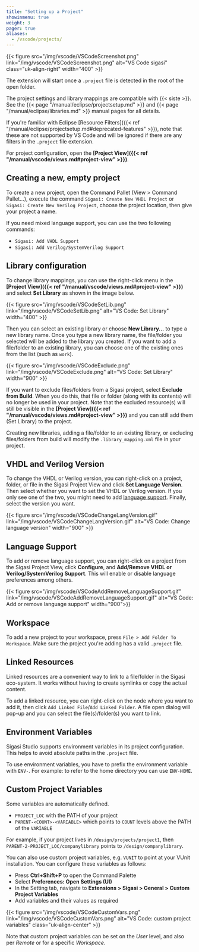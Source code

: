 ```yaml
---
title: "Setting up a Project"
showinmenu: true
weight: 3
pager: true
aliases:
  - /vscode/projects/
---
```


{{< figure src="/img/vscode/VSCodeScreenshot.png" link="/img/vscode/VSCodeScreenshot.png" alt="VS Code sigasi" class="uk-align-right" width="400" >}}

The extension will start once a `.project` file is detected in the root of the open folder.

The project settings and library mappings are compatible with {{< siste >}}.
See the {{< page "/manual/eclipse/projectsetup.md" >}} and {{< page "/manual/eclipse/libraries.md" >}} manual pages for all details.

If you're familiar with Eclipse [Resource Filters]({{< ref "/manual/eclipse/projectsetup.md#deprecated-features" >}}), note that these are not supported by VS Code and will be ignored if there are any filters in the `.project` file extension.

For project configuration, open the **[Project View]({{< ref "/manual/vscode/views.md#project-view" >}})**.

## Creating a new, empty project

To create a new project, open the Command Pallet (View > Command Pallet...), execute the command `Sigasi: Create New VHDL Project` or `Sigasi: Create New Verilog Project`, choose the project location, then give your project a name.

If you need mixed language support, you can use the two following commands:

* `Sigasi: Add VHDL Support`
* `Sigasi: Add Verilog/SystemVerilog Support`

## Library configuration

To change library mappings, you can use the right-click menu in the **[Project View]({{< ref "/manual/vscode/views.md#project-view" >}})** and select **Set Library** as shown in the image below.

{{< figure src="/img/vscode/VSCodeSetLib.png" link="/img/vscode/VSCodeSetLib.png" alt="VS Code: Set Library"  width="400" >}}

Then you can select an existing library or choose **New Library...** to type a new library name.
Once you type a new library name, the file/folder you selected will be added to the library you created.
If you want to add a file/folder to an existing library, you can choose one of the existing ones from the list (such as `work`).

{{< figure src="/img/vscode/VSCodeExclude.png" link="/img/vscode/VSCodeExclude.png" alt="VS Code: Set Library"  width="900" >}}

If you want to exclude files/folders from a Sigasi project, select **Exclude from Build**. When you do this, that file or folder (along with its contents) will no longer be used in your project.
Note that the excluded resource(s) will still be visible in the **[Project View]({{< ref "/manual/vscode/views.md#project-view" >}})** and you can still add them (Set Library) to the project.

Creating new libraries, adding a file/folder to an existing library, or excluding files/folders from build will modify the `.library_mapping.xml` file in your project.

## VHDL and Verilog Version

To change the VHDL or Verilog version, you can right-click on a project, folder, or file in the Sigasi Project View and click **Set Language Version**.
Then select whether you want to set the VHDL or Verilog version. If you only see one of the two, you might need to add [language support](#language-support). Finally, select the version you want.  

{{< figure src="/img/vscode/VSCodeChangeLangVersion.gif" link="/img/vscode/VSCodeChangeLangVersion.gif" alt="VS Code: Change language version"  width="900" >}}


## Language Support

To add or remove language support, you can right-click on a project from the Sigasi Project View, click **Configure**, and **Add/Remove VHDL or Verilog/SystemVerilog Support**. This will enable or disable language preferences among others.

{{< figure src="/img/vscode/VSCodeAddRemoveLanguageSupport.gif" link="/img/vscode/VSCodeAddRemoveLanguageSupport.gif" alt="VS Code: Add or remove language support"  width="900">}}

## Workspace

To add a new project to your workspace, press `File > Add Folder To Workspace`.
Make sure the project you're adding has a valid `.project` file.

## Linked Resources

Linked resources are a convenient way to link to a file/folder in the Sigasi eco-system. It works without having to create symlinks or copy the actual content.

To add a linked resource, you can right-click on the node where you want to add it, then click `Add Linked File`/`Add Linked Folder`. A file open dialog will pop-up and you can select the file(s)/folder(s) you want to link.

## Environment Variables

Sigasi Studio supports environment variables in its project configuration.
This helps to avoid absolute paths in the `.project` file.

To use environment variables, you have to prefix the environment variable with `ENV-`.
For example: to refer to the home directory you can use `ENV-HOME`.

## Custom Project Variables

Some variables are automatically defined.

* `PROJECT_LOC` with the PATH of your project
* `PARENT-<COUNT>-<VARIABLE>` which points to `COUNT` levels above the PATH of the `VARIABLE`

For example, if your project lives in `/design/projects/project1`, then `PARENT-2-PROJECT_LOC/companylibrary` points to `/design/companylibrary`.

You can also use custom project variables, e.g. `VUNIT` to point at your VUnit installation.
You can configure these variables as follows:

* Press **Ctrl+Shift+P** to open the Command Palette
* Select **Preferences: Open Settings (UI)**
* In the Setting tab, navigate to **Extensions > Sigasi > General > Custom Project Variables**
* Add variables and their values as required

{{< figure src="/img/vscode/VSCodeCustomVars.png" link="/img/vscode/VSCodeCustomVars.png" alt="VS Code: custom project variables" class="uk-align-center" >}}

Note that custom project variables can be set on the _User_ level, and also per _Remote_ or for a specific _Workspace_.
